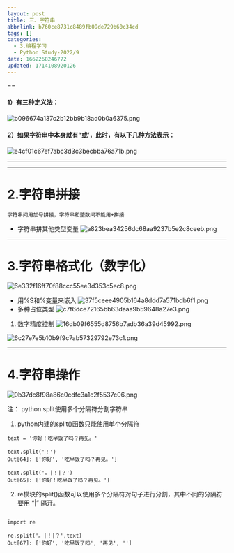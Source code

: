 ```yaml
---
layout: post
title: 三、字符串
abbrlink: b760ce8731c8489fb09de729b60c34cd
tags: []
categories:
  - 3.编程学习
  - Python Study-2022/9
date: 1662268246772
updated: 1714108920126
---
```


\==

#### 1）有三种定义法：

![b096674a137c2b12bb9b18ad0b0a6375.png](/resources/e92ae7ce2e234239ab2804c85bc616b5.png)

#### 2）如果字符串中本身就有“或’，此时，有以下几种方法表示：

![e4cf01c67ef7abc3d3c3becbba76a71b.png](/resources/e4699a41ef384a5b8c0a97f60e417da3.png)

***

***

# 2.字符串拼接

```
字符串间用加号拼接，字符串和整数间不能用+拼接
```

- 字符串拼其他类型变量
  ![a823bea34256dc68aa9237b5e2c8ceeb.png](/resources/dfc166232f0d46c18e5fe3dd26f0778f.png)

***

# 3.字符串格式化（数字化）

![6e332f16ff70f88ccc55ee3d353c5ec8.png](/resources/b188566902704ceb8352afc977f5054f.png)

- 用%S和%变量来嵌入
  ![37f5ceee4905b164a8ddd7a571bdb6f1.png](/resources/f5b1b32eda01498a94bc3a824289e809.png)
- 多种占位类型
  ![c7f6dce72165bb63daaa9b59648a27e3.png](/resources/13b8c7c552f74aa98d867571f2d518a1.png)

1. 数字精度控制
   ![16db09f6555d8756b7adb36a39d45992.png](/resources/1d1c1f1c91d146d4bf5c2f54d3feb1f0.png)

![6c27e7e5b10b9f9c7ab57329792e73c1.png](/resources/e089c24b4edc4ef78451e97824c73f9a.png)

***

# 4.字符串操作

![0b37dc8f98a86c0cdfc3a1c2f5537c06.png](/resources/3279082a7c15477cbb55792f8bd3ed80.png)

注：
python split使用多个分隔符分割字符串

1. python内建的split()函数只能使用单个分隔符

```
text = '你好！吃早饭了吗？再见。'
 
text.split('！')
Out[64]: ['你好', '吃早饭了吗？再见。']
 
text.split('。|！|？')
Out[65]: ['你好！吃早饭了吗？再见。']
```

2. re模块的split()函数可以使用多个分隔符对句子进行分割，其中不同的分隔符要用 “|” 隔开。

```

import re
 
re.split('。|！|？',text)
Out[67]: ['你好', '吃早饭了吗', '再见', '']
```
